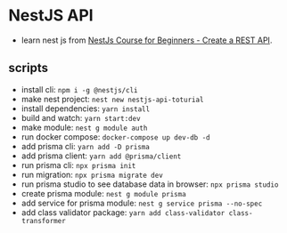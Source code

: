# NestJS API

- learn nest js from [NestJs Course for Beginners - Create a REST API](https://youtu.be/GHTA143_b-s).

## scripts

- install cli: `npm i -g @nestjs/cli`
- make nest project: `nest new nestjs-api-toturial`
- install dependencies: `yarn install`
- build and watch: `yarn start:dev`
- make module: `nest g module auth`
- run docker compose: `docker-compose up dev-db -d`
- add prisma cli: `yarn add -D prisma`
- add prisma client: `yarn add @prisma/client`
- run prisma cli: `npx prisma init`
- run migration: `npx prisma migrate dev`
- run prisma studio to see database data in browser: `npx prisma studio`
- create prisma module: `nest g module prisma`
- add service for prisma module: `nest g service prisma --no-spec`
- add class validator package: `yarn add class-validator class-transformer`
